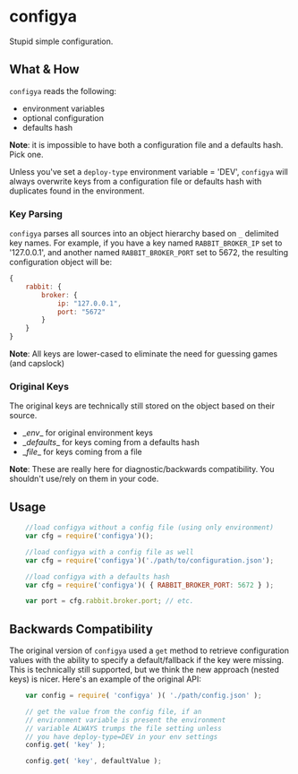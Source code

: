 # configya
Stupid simple configuration.

## What & How
`configya` reads the following:
 * environment variables
 * optional configuration 
 * defaults hash

**Note**: it is impossible to have both a configuration file and a defaults hash. Pick one.

Unless you've set a `deploy-type` environment variable = 'DEV', `configya` will always overwrite keys from a configuration file or defaults hash with duplicates found in the environment.

### Key Parsing
`configya` parses all sources into an object hierarchy based on `_` delimited key names. For example, if you have a key named `RABBIT_BROKER_IP` set to '127.0.0.1', and another named `RABBIT_BROKER_PORT` set to 5672, the resulting configuration object will be:

```javascript
{
	rabbit: {
		broker: {
			ip: "127.0.0.1",
			port: "5672"
		}
	}
}
```
**Note**: All keys are lower-cased to eliminate the need for guessing games (and capslock)


### Original Keys
The original keys are technically still stored on the object based on their source.
 * \__env__ for original environment keys
 * \__defaults__ for keys coming from a defaults hash
 * \__file__ for keys coming from a file

**Note**: These are really here for diagnostic/backwards compatibility. You shouldn't use/rely on them in your code.
 
## Usage

```javascript
	//load configya without a config file (using only environment)
	var cfg = require('configya')();

	//load configya with a config file as well
	var cfg = require('configya')('./path/to/configuration.json');

	//load configya with a defaults hash
	var cfg = require('configya')( { RABBIT_BROKER_PORT: 5672 } );

	var port = cfg.rabbit.broker.port; // etc.
```

## Backwards Compatibility

The original version of `configya` used a `get` method to retrieve configuration values with the ability to specify a default/fallback if the key were missing. This is technically still supported, but we think the new approach (nested keys) is nicer. Here's an example of the original API:

```javascript
	var config = require( 'configya' )( './path/config.json' );

	// get the value from the config file, if an 
	// environment variable is present the environment
	// variable ALWAYS trumps the file setting unless 
	// you have deploy-type=DEV in your env settings
	config.get( 'key' );

	config.get( 'key', defaultValue );
```